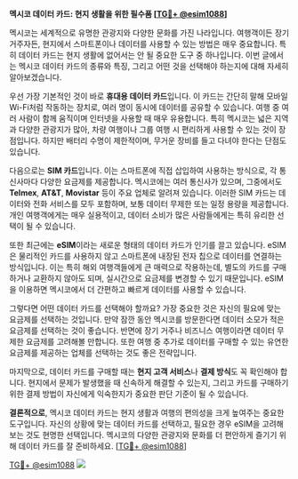 **멕시코 데이터 카드: 현지 생활을 위한 필수품 [[TG💪+ @esim1088](https://t.me/s/esim1088)]**

멕시코는 세계적으로 유명한 관광지와 다양한 문화를 가진 나라입니다. 여행객이든 장기 거주자든, 현지에서 스마트폰이나 데이터를 사용할 수 있는 방법은 매우 중요합니다. 특히 데이터 카드는 현지 생활에 없어서는 안 될 중요한 도구 중 하나입니다. 이번 글에서는 멕시코 데이터 카드의 종류와 특징, 그리고 어떤 것을 선택해야 하는지에 대해 자세히 알아보겠습니다.

우선 가장 기본적인 것이 바로 **휴대용 데이터 카드**입니다. 이 카드는 간단히 말해 모바일 Wi-Fi처럼 작동하는 장치로, 여러 명이 동시에 데이터를 공유할 수 있습니다. 여행 중 여러 사람이 함께 움직이며 인터넷을 사용할 때 매우 유용합니다. 특히 멕시코는 넓은 지역과 다양한 관광지가 많아, 차량 여행이나 그룹 여행 시 편리하게 사용할 수 있는 것이 장점입니다. 하지만 배터리 수명이 제한적이며, 무거운 장비를 들고 다녀야 한다는 단점도 있습니다.

다음으로는 **SIM 카드**입니다. 이는 스마트폰에 직접 삽입하여 사용하는 방식으로, 각 통신사마다 다양한 요금제를 제공합니다. 멕시코에는 여러 통신사가 있으며, 그중에서도 **Telmex**, **AT&T**, **Movistar** 등이 주요 업체로 알려져 있습니다. 이러한 SIM 카드는 데이터와 전화 서비스를 모두 포함하며, 보통 데이터 무제한 또는 일정 용량을 제공합니다. 개인 여행객에게는 매우 실용적이고, 데이터 소비가 많은 사람들에게는 특히 유리한 선택이 될 수 있습니다.

또한 최근에는 **eSIM**이라는 새로운 형태의 데이터 카드가 인기를 끌고 있습니다. eSIM은 물리적인 카드를 사용하지 않고 스마트폰에 내장된 전자 칩으로 데이터를 연결하는 방식입니다. 이는 특히 해외 여행객들에게 큰 매력으로 작용하는데, 별도의 카드를 구매하거나 교환하지 않아도 되며, 실시간으로 요금제를 변경할 수 있기 때문입니다. eSIM을 이용하면 멕시코에서 더 간편하고 빠르게 데이터를 사용할 수 있습니다.

그렇다면 어떤 데이터 카드를 선택해야 할까요? 가장 중요한 것은 자신의 필요에 맞는 요금제를 선택하는 것입니다. 만약 잠깐 동안 멕시코를 방문한다면 데이터 소모가 적은 요금제를 선택하는 것이 좋습니다. 반면에 장기 거주나 비즈니스 여행이라면 데이터 무제한 요금제를 고려해볼 만합니다. 또한 여행 중 추가로 데이터를 구매할 수 있는 유연한 요금제를 제공하는 업체를 선택하는 것도 좋은 전략입니다.

마지막으로, 데이터 카드를 구매할 때는 **현지 고객 서비스**나 **결제 방식**도 꼭 확인해야 합니다. 현지에서 문제가 발생했을 때 신속하게 해결할 수 있는지, 그리고 카드를 구매하기 위한 결제 방법이 자신에게 익숙한지가 중요한 판단 기준이 될 수 있습니다.

**결론적으로**, 멕시코 데이터 카드는 현지 생활과 여행의 편의성을 크게 높여주는 중요한 도구입니다. 자신의 상황에 맞는 데이터 카드를 선택하고, 필요한 경우 eSIM을 고려해보는 것도 현명한 선택입니다. 멕시코의 다양한 관광지와 문화를 더 편안하게 즐기기 위해 데이터 카드를 잘 준비하세요. [[TG💪+ @esim1088](https://t.me/s/esim1088)]

[TG💪+ @esim1088](https://t.me/s/esim1088) ![](https://i.postimg.cc/Y0z9fWf4/image.png)
